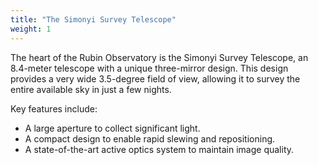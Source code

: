 ```yaml
---
title: "The Simonyi Survey Telescope"
weight: 1
---
```

The heart of the Rubin Observatory is the Simonyi Survey Telescope, an 8.4-meter telescope with a unique three-mirror design. This design provides a very wide 3.5-degree field of view, allowing it to survey the entire available sky in just a few nights.

Key features include:
- A large aperture to collect significant light.
- A compact design to enable rapid slewing and repositioning.
- A state-of-the-art active optics system to maintain image quality.